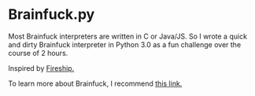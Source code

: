 # Brainfuck.py
Most Brainfuck interpreters are written in C or Java/JS. So I wrote a quick and dirty Brainfuck interpreter in Python 3.0 as a fun challenge over the course of 2 hours. 

Inspired by [Fireship.](https://www.youtube.com/watch?v=hdHjjBS4cs8)

To learn more about Brainfuck, I recommend [this link.](https://gist.github.com/roachhd/dce54bec8ba55fb17d3a)
